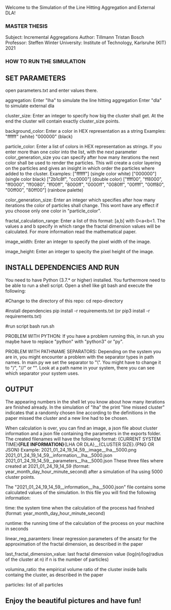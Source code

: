 Welcome to the Simulation of the Line Hitting Aggregation and External DLA!

### MASTER THESIS ###
Subject:	Incremental Aggregations
Author: 	Tillmann Tristan Bosch
Professor: 	Steffen Winter
University: 	Institute of Technology, Karlsruhe (KIT)
2021

### HOW TO RUN THE SIMULATION ###


## SET PARAMETERS ##

open parameters.txt and enter values there. 

aggregation:			Enter "lha" to simulate the line hitting aggregation
                        	Enter "dla" to simulate external dla

cluster_size: 			Enter an integer to specify how big the cluster shall get. At the end the cluster will contain exactly cluster_size points. 

background_color:		Enter a color in HEX representation as a string
                        	Examples: 
                        	"ffffff" (white)
                        	"000000" (black)

particle_color:			Enter a list of colors in HEX representation as strings. If you enter more than one color into the list, with the next parameter
                        	color_generation_size you can specify after how many iterations the next color shall be used to render the particles. This will 
                        	create a color layering on the particles and gives an insight in which order the particles where added to the cluster. 
                        	Examples: 
                        	["ffffff"] (single color white)
                        	["000000"] (single color black)
                        	["2b1c8f", "cc0000"] (double color)
                        	["ffff00", "ff8000", "ff0000", "ff0080", "ff00ff", "8000ff", "0000ff", "0080ff", "00ffff", "00ff80", "00ff00", "80ff00"] 
				(rainbow palette)

color_generation_size:		Enter an integer which specifies after how many iterations the color of particles shall change. 
                        	This wont have any effect if you choose only one color in "particle_color". 

fractal_calculation_range:	Enter a list of this format: [a,b] with 0<a<b<1. The values a and b specify in which range the fractal dimension values 
				will be calculated. For more information read the mathematical paper. 

image_width:			Enter an integer to specify the pixel width of the image. 

image_height:			Enter an integer to specity the pixel height of the image. 


## INSTALL DEPENDENCIES AND RUN ##

You need to have Python (3.7.* or higher) installed. You furthermore need to be able to run a shell script. Open a shell like git bash and execute the following: 

#Change to the directory of this repo:
cd repo-directory

#install dependencies
pip install -r requirements.txt
(or pip3 install -r requirements.txt)

#run script
bash run.sh

PROBLEM WITH PYTHON:
If you have a problem running this, in run.sh you maybe have to replace "python" with "python3" or "py".

PROBLEM WITH PATHNAME SEPARATORS:
Depending on the system you are in, you might encounter a problem with the separator types in path names. In main.py we set the separator to "\\". You might have to change it to "/", "//" or "\". Look at a path name in your system, there you can see which separator your system uses. 


## OUTPUT ##

The appearing numbers in the shell let you know about how many iterations are finished already. In the simulation of "lha" the print "line missed cluster" indicates 
that a randomly chosen line according to the definitions in the paper missed the cluster and a new line had to be chosen. 

When calculation is over, you can find an image, a json file about cluster information and a json file containing the parameters in the exports folder.
The created filenames will have the following format:
{CURRENT SYSTEM TIME}__{FILE INFORMATION}__{LHA OR DLA}__{CLUSTER SIZE}.{PNG OR JSON}
Example:
2021_01_24_19_14_59__image__lha__5000.png
2021_01_24_19_14_59__information__lha__5000.json
2021_01_24_19_14_59__parameters__lha__5000.json
These three files where created at 2021_01_24_19_14_59 (format: year_month_day_hour_minute_second) after a simulation of lha using 5000 cluster points. 

The "2021_01_24_19_14_59__information__lha__5000.json" file contains some calculated values of the simulation.
In this file you will find the following information:

time:				the system time when the calculation of the process had finished (format: year_month_day_hour_minute_second)

runtime:			the running time of the calculation of the process on your machine in seconds

linear_reg_paramters:		linear regression parameters of the ansatz for the approximation of the fractal dimension, as described in the paper

last_fractal_dimension_value: 	last fractal dimension value (log(n)/log(radius of the cluster at n) if n is the number of particles)

volumina_ratio:			the empirical volume ratio of the cluster inside balls containg the cluster, as described in the paper

particles:			list of all particles 


## Enjoy the beautiful pictures and have fun! ## 

